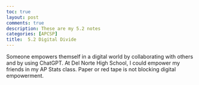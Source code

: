 ```yaml
---
toc: true
layout: post
comments: true
description: These are my 5.2 notes
categories: [APCSP]
title:  5.2 Digital Divide
---
```


Someone empowers themself in a digital world by collaborating with others and by using ChatGPT. At Del Norte High School, I could empower my friends in my AP Stats class. Paper or red tape is not blocking digital empowerment.